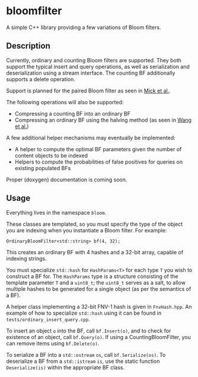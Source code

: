 # bloomfilter
A simple C++ library providing a few variations of Bloom filters.

## Description

Currently, ordinary and counting Bloom filters are supported. They both support the typical insert and query operations, as well as serialization and deserialization using a stream interface. The counting BF additionally supports a delete operation.

Support is planned for the paired Bloom filter as seen in [Mick et al.][1].

The following operations will also be supported:

- Compressing a counting BF into an ordinary BF
- Compressing an ordinary BF using the halving method (as seen in [Wang et al.][2])

A few additional helper mechanisms may eventually be implemented:

- A helper to compute the optimal BF parameters given the number of content objects to be indexed
- Helpers to compute the probabilities of false positives for queries on existing populated BFs

Proper (doxygen) documentation is coming soon.

## Usage

Everything lives in the namespace `bloom`.

These classes are templated, so you must specify the type of the object you are indexing when you instantiate a Bloom filter. For example:

    OrdinaryBloomFilter<std::string> bf(4, 32);

This creates an ordinary BF with 4 hashes and a 32-bit array, capable of indexing strings.

You must specialize `std::hash` for `HashParams<T>` for each type `T` you wish to construct a BF for. The `HashParams` type is a structure consisting of the template parameter `T` and a `uint8_t`; the `uint8_t` serves as a salt, to allow multiple hashes to be generated for a single object (as per the semantics of a BF).

A helper class implementing a 32-bit FNV-1 hash is given in `FnvHash.hpp`. An example of how to specialize `std::hash` using it can be found in `tests/ordinary_insert_query.cpp`.

To insert an object `o` into the BF, call `bf.Insert(o)`, and to check for existence of an object, call `bf.Query(o)`. If using a CountingBloomFilter, you can remove items using `bf.Delete(o)`.

To serialize a BF into a `std::ostream` `os`, call `bf.Serialize(os)`. To deserialize a BF from a `std::istream` `is`, use the static function `Deserialize(is)` within the appropriate BF class.

[1]: http://dl.acm.org/citation.cfm?id=2984375 "MuNCC: Multi-hop Neighborhood Collaborative Caching in Information Centric Networks"
[2]: http://ieeexplore.ieee.org/document/6193507/ "Advertising cached contents in the control plane; Necessity and feasibility"
